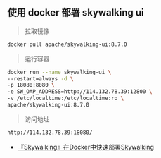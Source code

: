 ## 使用 docker 部署 skywalking ui

> 拉取镜像
  
  ```bash
  docker pull apache/skywalking-ui:8.7.0
  ```

> 运行容器
  
  ```bash
  docker run --name skywalking-ui \
  --restart=always -d \
  -p 18080:8080 \
  -e SW_OAP_ADDRESS=http://114.132.78.39:12800 \
  -v /etc/localtime:/etc/localtime:ro \
  apache/skywalking-ui:8.7.0
  ```

> 访问地址
  
  ```bash
  http://114.132.78.39:18080/
  ```

* [『Skywalking』在Docker中快速部署Skywalking](https://developer.aliyun.com/article/987603)
